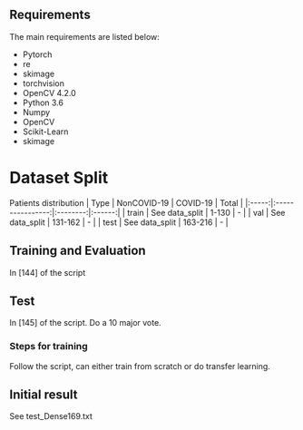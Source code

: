 ## Requirements

The main requirements are listed below:

* Pytorch
* re
* skimage
* torchvision
* OpenCV 4.2.0
* Python 3.6
* Numpy
* OpenCV
* Scikit-Learn
* skimage

<!---
# Dataset Split
See Data-split. Patient distribution in each set will be updated soon.
--->
# Dataset Split
<!---
Images distribution
|  Type | Normal | COVID-19 |  Total |
|:-----:|:------:|:--------:|:------:|
| train |  146   |    182   |   328  |
|  val  |   15   |     58   |    73  |
|  test |   34   |     35   |    69  |
--->
Patients distribution
|  Type |    NonCOVID-19   | COVID-19 |  Total |
|:-----:|:----------------:|:--------:|:------:|
| train |  See data_split  |  1-130   |    -   |
|  val  |  See data_split  | 131-162  |    -   |
|  test |  See data_split  | 163-216  |    -   |


<!---
* Max CT scans per patient: 40
* Average CT scans per patient: 13.8
* Min CT scans per patient: 2
Patients frequency ('ID:number')
* train: 12:18  13:9  14:2  15:12  17:20  18:16  19:12  21:8  23:40  24:22  25:11  34:12
* val: 6:26  16:10  27:22 
* test: 7:4  8:8  10:8  11:3  20:12
--->


## Training and Evaluation
   In [144] of the script

## Test
   In [145] of the script. Do a 10 major vote.

### Steps for training
   Follow the script, can either train from scratch or do transfer learning. 

## Initial result
   See test_Dense169.txt

